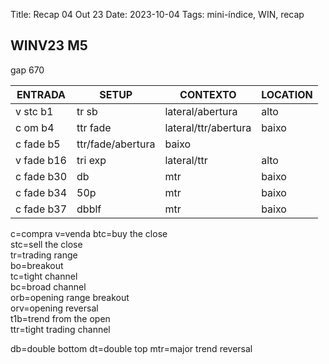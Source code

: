 Title: Recap 04 Out 23
Date: 2023-10-04
Tags: mini-índice, WIN, recap

## WINV23 M5

gap 670


| ENTRADA | SETUP | CONTEXTO | LOCATION |
| ----- | ----- | ----- | ----- |
| v stc b1 | tr sb | lateral/abertura | alto |
| c om b4 | ttr fade | lateral/ttr/abertura | baixo |
| c fade b5 | ttr/fade/abertura | baixo |
| v fade b16 | tri exp | lateral/ttr | alto |
| c fade b30 | db | mtr | baixo |
| c fade b34 | 50p | mtr | baixo |
| c fade b37 | dbblf | mtr | baixo |

c=compra
v=venda
btc=buy the close  
stc=sell the close  
tr=trading range  
bo=breakout  
tc=tight channel  
bc=broad channel  
orb=opening range breakout  
orv=opening reversal  
t1b=trend from the open  
ttr=tight trading channel  

db=double bottom
dt=double top
mtr=major trend reversal

